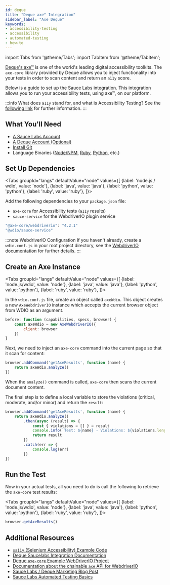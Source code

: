 ```yaml
---
id: deque
title: "Deque axe™ Integration"
sidebar_label: "Axe Deque"
keywords:
- accessibility-testing
- accessibility
- automated-testing
- how-to
---
```


import Tabs from '@theme/Tabs';
import TabItem from '@theme/TabItem';

[Deque's axe™](https://www.deque.com/axe/) is one of the world's leading digital accessibility toolkits. The `axe-core` library provided by Deque allows you to inject functionality into your tests in order to scan content and return an `a11y` score. 

Below is a guide to set up the Sauce Labs integration. This integration allows you to run your accessibility tests, using axe™, on our platform.

:::info What does `a11y` stand for, and what is Accessibility Testing?
See the [following link](https://www.deque.com/web-accessibility-beginners-guide/#what-is-a11y) for further information.
:::

## What You'll Need
* [A Sauce Labs Account](https://saucelabs.com/sign-up)
* [A Deque Account (Optional)](https://axe.deque.com/plans)
* [Install Git](https://git-scm.com/downloads)
* Language Binaries ([Node/NPM](https://nodejs.org/en/download/), [Ruby](https://www.ruby-lang.org/en/downloads/), [Python](https://www.python.org/downloads/), etc.)

## Set Up Dependencies

<Tabs
groupId="langs"
defaultValue="node"
values={[
    {label: 'node.js / wdio', value: 'node'},
    {label: 'java', value: 'java'},
    {label: 'python', value: 'python'},
    {label: 'ruby', value: 'ruby'},
]}>

<TabItem value="node">

Add the following dependencies to your `package.json` file:

* `axe-core` for Accessibility tests (`a11y` results)
* `sauce-service` for the WebdriverIO plugin service

```js
"@axe-core/webdriverio": "4.2.1"
"@wdio/sauce-service"
```

:::note WebdriverIO Configuration
If you haven't already, create a `wdio.conf.js` in your root project directory, see the [WebdriverIO documentation](https://webdriver.io/docs/gettingstarted#set-up) for further details. 
:::

</TabItem>
<TabItem value="java">

</TabItem>
<TabItem value="python">

</TabItem>
<TabItem value="ruby">

</TabItem>
</Tabs>


## Create an Axe Instance

<Tabs
groupId="langs"
defaultValue="node"
values={[
    {label: 'node.js/wdio', value: 'node'},
    {label: 'java', value: 'java'},
    {label: 'python', value: 'python'},
    {label: 'ruby', value: 'ruby'},
]}>

<TabItem value="node">

In the `wdio.conf.js` file, create an object called `axeWdio`. This object creates a new `AxeWebdriverIO` instance which accepts the current browser object from WDIO as an argument.

```js
before: function (capabilities, specs, browser) {
    const axeWdio = new AxeWebdriverIO({
        client: browser
    })
}
```

Next, we need to inject an `axe-core` command into the current page so that it scan for content:

```js
browser.addCommand('getAxeResults', function (name) {
    return axeWdio.analyze()
})
```

When the `analyze()` command is called, `axe-core` then scans the current document content.

The final step is to define a local variable to store the violations (critical, moderate, and/or minor) and return the `result`:

```js
browser.addCommand('getAxeResults', function (name) {
    return axeWdio.analyze()
        .then(async (result) => {
            const { violations = [] } = result
            console.info(`Test: ${name} - Violations: ${violations.length}`)
            return result
        })
        .catch(err => {
            console.log(err)
        })
})
```

</TabItem>
<TabItem value="java">

</TabItem>
<TabItem value="python">

</TabItem>
<TabItem value="ruby">
</TabItem>
</Tabs>

## Run the Test

Now in your actual tests, all you need to do is call the following to retrieve the `axe-core` test results:

<Tabs
groupId="langs"
defaultValue="node"
values={[
    {label: 'node.js/wdio', value: 'node'},
    {label: 'java', value: 'java'},
    {label: 'python', value: 'python'},
    {label: 'ruby', value: 'ruby'},
]}>

<TabItem value="node">

```js
browser.getAxeResults()
```

</TabItem>
<TabItem value="java">

</TabItem>
<TabItem value="python">

</TabItem>
<TabItem value="ruby">
</TabItem>
</Tabs>

## Additional Resources
* [`sa11y` (Selenium Accessibility) Example Code](https://github.com/saucelabs/sa11y)
* [Deque Saucelabs Integration Documentation](https://www.deque.com/saucelabs/get-started/)
* [Deque `axe-core` Example WebDriverIO Project](https://github.com/dequelabs/axe-core-npm/tree/develop/packages/webdriverio)
* [Documentation about the chainable `axe` API for WebdriverIO](https://www.npmjs.com/package/@axe-core/webdriverio)
* [Sauce Labs / Deque Marketing Blog Post](https://saucelabs.com/news/sauce-labs-and-deque-systems-join-forces-to-help-enterprises-ensure-digital-accessibility)
* [Sauce Labs Automated Testing Basics](/web-apps)
